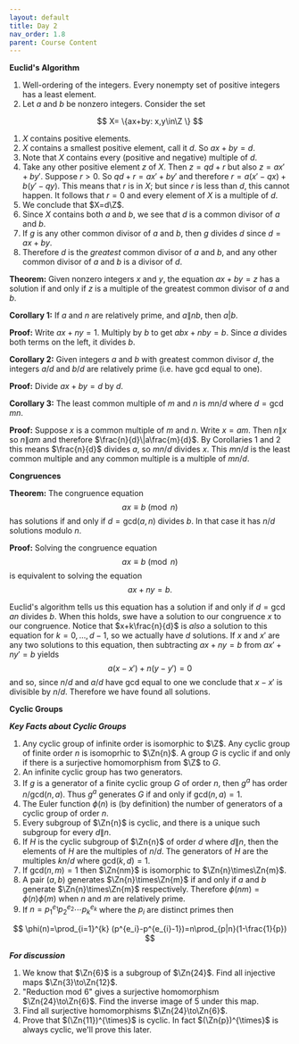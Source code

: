```yaml
---
layout: default
title: Day 2
nav_order: 1.8
parent: Course Content
---
```



**Euclid's Algorithm**

1. Well-ordering of the integers. Every nonempty set of positive integers has a least element.
2. Let $a$ and $b$ be nonzero integers.  Consider the set

$$
X= \{ax+by: x,y\in\Z \}
$$

1. $X$ contains positive elements.
2. $X$ contains a smallest positive element, call it $d$.  So $ax+by=d$.
3. Note that $X$ contains every (positive and negative) multiple of $d$. 
4. Take any other positive element $z$ of $X$.  Then $z=qd+r$ but also $z=ax'+by'$. 
Suppose $r>0.$ So $qd+r=ax'+by'$ and therefore $r=a(x'-qx)+b(y'-qy)$. This means that $r$ is in $X$;
but since $r$ is less than $d$, this cannot happen.  It follows that $r=0$ and every element of $X$
is a multiple of $d$. 
5. We conclude that $X=d\Z$.
6. Since $X$ contains both $a$ and $b$, we see that $d$ is a common divisor of $a$ and $b$.
7. If $g$ is any other common divisor of $a$ and $b$, then $g$ divides $d$ since $d=ax+by$. 
8. Therefore $d$ is the *greatest* common divisor of $a$ and $b$, and any other common divisor of $a$ and $b$
is a divisor of $d$.

**Theorem:** Given nonzero integers $x$ and $y$, the equation $ax+by=z$ has a solution if and only if $z$ is a multiple
of the greatest common divisor of $a$ and $b$. 

**Corollary 1:** If $a$ and $n$ are relatively prime, and $a\|nb$, then $a|b$.

**Proof:** Write $ax+ny=1.$  Multiply by $b$ to get $abx+nby=b$.  Since $a$ divides both terms on the left, it divides $b$.

**Corollary 2:** Given integers $a$ and $b$ with greatest common divisor $d$, the integers $a/d$ and $b/d$ are relatively prime (i.e. have gcd equal to one).

**Proof:** Divide $ax+by=d$ by $d$.

**Corollary 3:** The least common multiple of $m$ and $n$ is $mn/d$ where $d=\gcd{m}{n}$. 

**Proof:** Suppose $x$ is a common multiple of $m$ and $n$.  Write $x=am$.  Then $n\|x$ so $n\|am$ and therefore $\frac{n}{d}\|a\frac{m}{d}$.  By Corollaries 1 and 2
this means $\frac{n}{d}$ divides $a$, so $mn/d$ divides $x$.  This $mn/d$ is the least common multiple and any common multiple is a multiple of $mn/d$. 

**Congruences**

**Theorem:** The congruence equation
$$
ax\equiv b\pmod{n}
$$
has solutions if and only if $d=\mathrm{gcd}(a,n)$ divides $b$.  In that case it has $n/d$ solutions modulo $n$. 

**Proof:** Solving the congruence equation 
$$
ax\equiv b\pmod{n}
$$
is equivalent to solving the equation
$$
ax+ny= b.
$$

Euclid's algorithm tells us this equation has a solution if and only if $d=\gcd{a}{n}$ divides $b$. When this holds, 
swe have a solution to our congruence $x$ to our congruence. Notice that $x+k\frac{n}{d}$ is *also* a solution
to this equation for $k=0,\ldots, d-1$, so we actually have $d$ solutions.  If $x$ and $x'$ are any two solutions
to this equation, then subtracting $ax+ny=b$ from $ax'+ny'=b$ yields
$$
a(x-x')+n(y-y')=0
$$
and so, since $n/d$ and $a/d$ have gcd equal to one we conclude that $x-x'$ is divisible by $n/d$.  Therefore
we have found all solutions.

**Cyclic Groups**



***Key Facts about Cyclic Groups***

1. Any cyclic group of infinite order is isomorphic to $\Z$.  Any cyclic group of finite order $n$ is isomoprhic to $\Zn{n}$. A group $G$ is cyclic if and only if there is a surjective homomorphism 
from $\Z$ to $G$.
2. An infinite cyclic group has two generators.  
3. If $g$ is a generator of a finite cyclic group $G$ of order $n$, then $g^{a}$ has order $n/\mathrm{gcd}(n,a)$.  Thus $g^{a}$ generates $G$ if and only if $\mathrm{gcd}(n,a)=1$. 
4. The Euler function $\phi(n)$ is (by definition) the number of generators of a cyclic group of order $n$. 
5. Every subgroup of $\Zn{n}$ is cyclic, and there is a unique such subgroup for every $d\|n$. 
6. If $H$ is the cyclic subgroup of $\Zn{n}$ of order $d$ where $d \| n$, then the elements of $H$ are the multiples of $n/d$. The generators of $H$ are the multiples $kn/d$ where $\mathrm{gcd}(k,d)=1$.
7. If $\mathrm{gcd}(n,m)=1$ then $\Zn{nm}$ is isomorphic to $\Zn{n}\times\Zn{m}$.  
8. A pair $(a,b)$ generates $\Zn{n}\times\Zn{m}$ if and only if $a$ and $b$ generate $\Zn{n}\times\Zn{m}$ respectively.  Therefore $\phi(nm)=\phi(n)\phi(m)$ when $n$ and $m$ are relatively prime.
9. If $n=p_1^{e_1} p_2^{e_2}\cdots p_k^{e_k}$ where the $p_i$ are distinct primes then 

$$
\phi(n)=\prod_{i=1}^{k} (p^{e_i}-p^{e_{i}-1})=n\prod_{p|n}(1-\frac{1}{p})
$$

***For discussion***

1. We know that $\Zn{6}$ is a subgroup of $\Zn{24}$.  Find all injective maps $\Zn{3}\to\Zn{12}$.
2. "Reduction mod 6" gives a surjective homomorphism $\Zn{24}\to\Zn{6}$.  Find the inverse image of $5$ under
this map. 
3. Find all surjective homomorphisms $\Zn{24}\to\Zn{6}$. 
4. Prove that $(\Zn{11})^{\times}$ is cyclic.  In fact $(\Zn{p})^{\times}$ is always cyclic, we'll prove this later.

